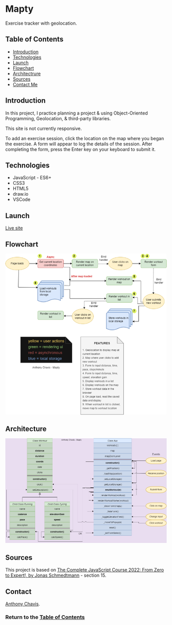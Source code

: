 # Mapty

Exercise tracker with geolocation.

## Table of Contents

-   [Introduction](#introduction)
-   [Technologies](#technologies)
-   [Launch](#launch)
-   [Flowchart](#flowchart)
-   [Architectrure](#architecture)
-   [Sources](#sources)
-   [Contact Me](#contact)

## Introduction

In this project, I practice planning a project & using Object-Oriented Programming, Geolocation, & third-party libraries.

This site is not currently responsive.

To add an exercise session, click the location on the map where you began the exercise. A form will appear to log the details of the session. After completing the form, press the Enter key on your keyboard to submit it.

## Technologies

-   JavaScript - ES6+
-   CSS3
-   HTML5
-   draw.io
-   VSCode

## Launch

[Live site][live-site]

## Flowchart

![Flowchart][flowchart]

## Architecture

![Architecture][architecture]

## Sources

This project is based on [The Complete JavaScript Course 2022: From Zero to Expert!, by Jonas Schmedtmann][lesson-site] - section 15.

## Contact

[Anthony Chavis][email].

### Return to the [Table of Contents](#table-of-contents)

[live-site]: https://anthonychavis.github.io/mapty/
[flowchart]: resources/pngMaptyFlowchart.png
[architecture]: resources/pngMaptyArchitecture-4.png
[lesson-site]: https://www.udemy.com/course/the-complete-javascript-course/
[email]: gitanthony@yahoo.com
